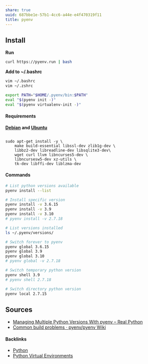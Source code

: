 ```yaml
---
share: true
uuid: 687bbe1e-57b1-4cc6-a44e-e4f470319f11
title: pyenv
---
```

## Install

**Run**

``` bash
curl https://pyenv.run | bash
```


**Add to ~/.bashrc**

``` bash
vim ~/.bashrc
vim ~/.zshrc

export PATH="$HOME/.pyenv/bin:$PATH"
eval "$(pyenv init -)"
eval "$(pyenv virtualenv-init -)"
```

#### Requirements

**[Debian](../e5892695-48a8-4b08-b405-d70790407a4a) and [Ubuntu](../a55f9e87-3627-4503-ad12-9e0748b12a50)**
```

sudo apt-get install -y \
	make build-essential libssl-dev zlib1g-dev \
	libbz2-dev libreadline-dev libsqlite3-dev\
	wget curl llvm libncurses5-dev \
	libncursesw5-dev xz-utils \
	tk-dev libffi-dev liblzma-dev

```

#### Commands

``` bash
# List python versions available
pyenv install --list

# Install specific version
pyenv install -v 3.6.15
pyenv install -v 3.9
pyenv install -v 3.10
# pyenv install -v 2.7.18

# List versions installed
ls ~/.pyenv/versions/

# Switch forever to pyenv
pyenv global 3.6.15
pyenv global 3.9
pyenv global 3.10
# pyenv global -v 2.7.18

# Switch temporary python version
pyenv shell 3.9
# pyenv shell 2.7.18

# Switch directory python version
pyenv local 2.7.15
```

## Sources

* [Managing Multiple Python Versions With pyenv – Real Python](https://realpython.com/intro-to-pyenv/#installing-pyenv)
* [Common build problems · pyenv/pyenv Wiki](https://github.com/pyenv/pyenv/wiki/Common-build-problems#error-the-python-ssl-extension-was-not-compiled-missing-the-openssl-lib)

#### Backlinks

* [Python](/80428ac9-197a-4c70-9230-119cf9079782)
* [Python Virtual Environments](/f56d0381-aed6-47cf-937f-07cc97dc51ad)